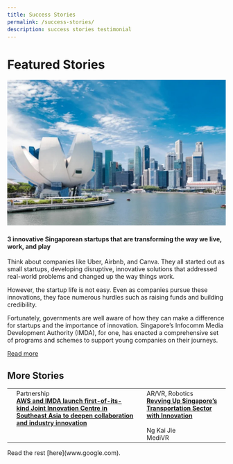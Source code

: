 ```yaml
---
title: Success Stories
permalink: /success-stories/
description: success stories testimonial
---
```

# Featured Stories
![](/images/Success%20stories/PIXEL%20x%20EED%20.jpg)

#### 3 innovative Singaporean startups that are transforming the way we live, work, and play

Think about companies like Uber, Airbnb, and Canva. They all started out as small startups, developing disruptive, innovative solutions that addressed real-world problems and changed up the way things work.

However, the startup life is not easy. Even as companies pursue these innovations, they face numerous hurdles such as raising funds and building credibility. 

Fortunately, governments are well aware of how they can make a difference for startups and the importance of innovation. Singapore’s Infocomm Media Development Authority (IMDA), for one, has enacted a comprehensive set of programs and schemes to support young companies on their journeys.

[Read more](https://www.techinasia.com/3-innovative-singaporean-startups-transforming-live-work-play)

## More Stories

<table>
	<tr>
		<td><img src=""></td>
		<td>Partnership
			<br><b><a href="https://www.aboutamazon.sg/news/aws/aws-and-imda-launch-first-of-its-kind-joint-innovation-centre-in-southeast-asia-to-deepen-collaboration-and-industry-innovation" target="_blank">AWS and IMDA launch first-of-its-kind Joint Innovation Centre in Southeast Asia to deepen collaboration and industry innovation</a></b>
			<br><br>
			<br>
		</td>
			<td><img src=""></td>
		<td>AR/VR, Robotics
			<br><b><a href="https://www.w3schools.com" target="_blank">Revving Up Singapore’s Transportation Sector with Innovation</a></b>
			<br><br>Ng Kai Jie
			<br> MediVR
		</td>
	</tr>
</table>
Read the rest [here](www.google.com).